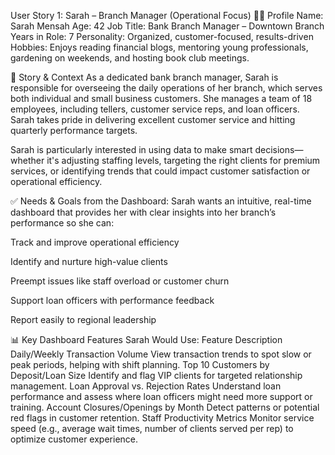 User Story 1: Sarah – Branch Manager (Operational Focus)
🧑‍💼 Profile
Name: Sarah Mensah
Age: 42
Job Title: Bank Branch Manager – Downtown Branch
Years in Role: 7
Personality: Organized, customer-focused, results-driven
Hobbies: Enjoys reading financial blogs, mentoring young professionals, gardening on weekends, and hosting book club meetings.

🧭 Story & Context
As a dedicated bank branch manager, Sarah is responsible for overseeing the daily operations of her branch, which serves both individual and small business customers. She manages a team of 18 employees, including tellers, customer service reps, and loan officers. Sarah takes pride in delivering excellent customer service and hitting quarterly performance targets.

Sarah is particularly interested in using data to make smart decisions—whether it's adjusting staffing levels, targeting the right clients for premium services, or identifying trends that could impact customer satisfaction or operational efficiency.

✅ Needs & Goals from the Dashboard:
Sarah wants an intuitive, real-time dashboard that provides her with clear insights into her branch’s performance so she can:

Track and improve operational efficiency

Identify and nurture high-value clients

Preempt issues like staff overload or customer churn

Support loan officers with performance feedback

Report easily to regional leadership



📊 Key Dashboard Features Sarah Would Use:
Feature	Description
Daily/Weekly Transaction Volume	View transaction trends to spot slow or peak periods, helping with shift planning.
Top 10 Customers by Deposit/Loan Size	Identify and flag VIP clients for targeted relationship management.
Loan Approval vs. Rejection Rates	Understand loan performance and assess where loan officers might need more support or training.
Account Closures/Openings by Month	Detect patterns or potential red flags in customer retention.
Staff Productivity Metrics	Monitor service speed (e.g., average wait times, number of clients served per rep) to optimize customer experience.